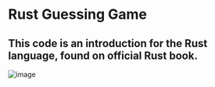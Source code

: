 # Rust Guessing Game 

## This code is an introduction for the Rust language, found on official Rust book. 

![image](https://github.com/henriquejustee/Rust-Guessing-Game/assets/136639736/f7e6e8aa-5236-4a5b-a3f9-c9d7f4cfa957)

